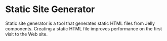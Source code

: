 # Static Site Generator

Static site generator is a tool that generates static HTML files from Jelly components.
Creating a static HTML file improves performance on the first visit to the Web site.
